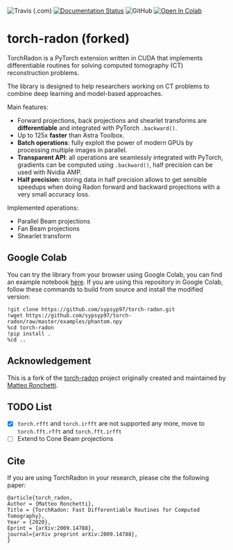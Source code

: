 ![Travis (.com)](https://img.shields.io/travis/com/matteo-ronchetti/torch-radon)
[![Documentation Status](https://readthedocs.org/projects/torch-radon/badge/?version=latest)](http://torch-radon.readthedocs.io/?badge=latest)
![GitHub](https://img.shields.io/github/license/matteo-ronchetti/torch-radon)
[![Open In Colab](https://colab.research.google.com/assets/colab-badge.svg)](https://colab.research.google.com/drive/1A8axh4TMn8C7v4velMgDeovncDKDUXf8?usp=sharing)



# torch-radon (forked)

TorchRadon is a PyTorch extension written in CUDA that implements differentiable routines
for solving computed tomography (CT) reconstruction problems.

The library is designed to help researchers working on CT problems to combine deep learning
and model-based approaches.

Main features:
 - Forward projections, back projections and shearlet transforms are **differentiable** and
 integrated with PyTorch `.backward()`.
 - Up to 125x **faster** than Astra Toolbox.
 - **Batch operations**: fully exploit the power of modern GPUs by processing multiple images
 in parallel.
 - **Transparent API**: all operations are seamlessly integrated with PyTorch, 
  gradients can  be  computed using `.backward()`,  half precision can be used with Nvidia AMP.
 - **Half precision**: storing data in half precision allows to get sensible speedups 
 when  doing  Radon  forward  and  backward projections with a very small accuracy loss.
 
Implemented operations:
 - Parallel Beam projections
 - Fan Beam projections
 - Shearlet transform
 
## Google Colab

You can try the library from your browser using Google Colab, you can find an example
notebook [here](https://colab.research.google.com/drive/1A8axh4TMn8C7v4velMgDeovncDKDUXf8?usp=sharing).
If you are using this repository in Google Colab, follow these commands to build from source and install the modified version:

```
!git clone https://github.com/sypsyp97/torch-radon.git
!wget https://github.com/sypsyp97/torch-radon/raw/master/examples/phantom.npy
%cd torch-radon
!pip install .
%cd ..
```

## Acknowledgement

This is a fork of the [torch-radon](https://github.com/matteo-ronchetti/torch-radon.git) project originally created and maintained by [Matteo Ronchetti](https://github.com/matteo-ronchetti). 

## TODO List

- [x] `torch.rfft` and `torch.irfft` are not supported any more, move to `torch.fft.rfft` and `torch.fft.irfft`
- [ ] Extend to Cone Beam projections

## Cite

If you are using TorchRadon in your research, please cite the following paper:
```
@article{torch_radon,
Author = {Matteo Ronchetti},
Title = {TorchRadon: Fast Differentiable Routines for Computed Tomography},
Year = {2020},
Eprint = {arXiv:2009.14788},
journal={arXiv preprint arXiv:2009.14788},
}
